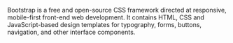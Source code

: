 <p>Bootstrap is a free and open-source CSS framework directed at responsive, mobile-first front-end web development. It contains HTML, CSS and JavaScript-based design templates for typography, forms, buttons, navigation, and other interface components.</p>
